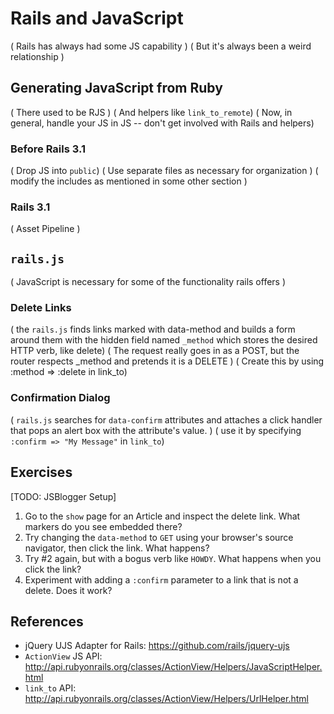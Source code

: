 # Rails and JavaScript

( Rails has always had some JS capability )
( But it's always been a weird relationship )

## Generating JavaScript from Ruby

( There used to be RJS )
( And helpers like `link_to_remote`)
( Now, in general, handle your JS in JS -- don't get involved with Rails and helpers)

### Before Rails 3.1

( Drop JS into `public`)
( Use separate files as necessary for organization )
( modify the includes as mentioned in some other section )

### Rails 3.1

( Asset Pipeline )

## `rails.js`

( JavaScript is necessary for some of the functionality rails offers )

### Delete Links

( the `rails.js` finds links marked with data-method and builds a form around them with the hidden field named `_method` which stores the desired HTTP verb, like delete)
( The request really goes in as a POST, but the router respects _method and pretends it is a DELETE )
( Create this by using :method => :delete in link_to)

### Confirmation Dialog

( `rails.js` searches for `data-confirm` attributes and attaches a click handler that pops an alert box with the attribute's value. )
( use it by specifying `:confirm => "My Message"` in `link_to`)

## Exercises

[TODO: JSBlogger Setup]

1. Go to the `show` page for an Article and inspect the delete link. What markers do you see embedded there?
2. Try changing the `data-method` to `GET` using your browser's source navigator, then click the link. What happens?
3. Try #2 again, but with a bogus verb like `HOWDY`. What happens when you click the link?
4. Experiment with adding a `:confirm` parameter to a link that is not a delete. Does it work?

## References

* jQuery UJS Adapter for Rails: https://github.com/rails/jquery-ujs
* `ActionView` JS API: http://api.rubyonrails.org/classes/ActionView/Helpers/JavaScriptHelper.html
* `link_to` API: http://api.rubyonrails.org/classes/ActionView/Helpers/UrlHelper.html
